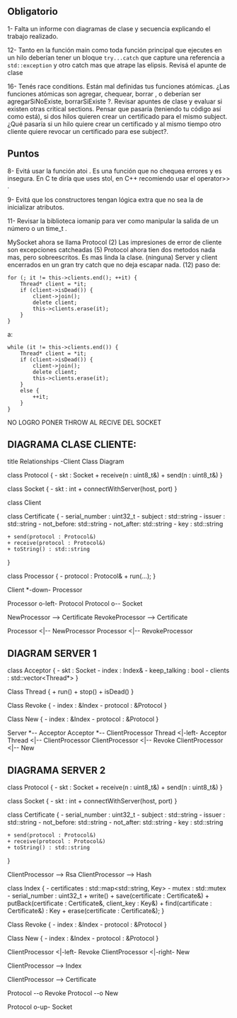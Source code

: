 ## Obligatorio
1- Falta un informe con diagramas de clase y secuencia explicando el trabajo realizado.

12- Tanto en la función main como toda función principal que ejecutes en un hilo deberían tener un bloque `try...catch`
que capture una referencia a `std::exception` y otro catch mas que atrape las elipsis. Revisá el apunte de clase


16- Tenés race conditions. Están mal definidas tus funciones atómicas. ¿Las funciones atómicas son agregar, chequear,
    borrar , o deberían ser agregarSiNoExiste, borrarSiExiste ?. Revisar apuntes de clase y evaluar si existen otras
    critical sections. Pensar que pasaría (teniendo tu código así como está), si dos hilos quieren crear un certificado para el
    mismo subject. ¿Qué pasaría si un hilo quiere crear un certificado y al mismo tiempo otro cliente quiere revocar un
    certificado para ese subject?.    

## Puntos
8- Evitá usar la función atoi . Es una función que no chequea errores y es insegura. En C te diría que uses stol, en C++
recomiendo usar el operator>> .

9- Evitá que los constructores tengan lógica extra que no sea la de inicializar atributos.

11- Revisar la biblioteca iomanip para ver como manipular la salida de un número o un time_t .


MySocket ahora se llama Protocol (2)
Las impresiones de error de cliente son excepciones catcheadas (5)
Protocol ahora tien dos metodos nada mas, pero sobreescritos. Es mas linda la clase. (ninguna)
Server y client encerrados en un gran try catch que no deja escapar nada. (12)
paso de:
```
for (; it != this->clients.end(); ++it) {
	Thread* client = *it;
    if (client->isDead()) {
        client->join(); 
        delete client;
        this->clients.erase(it);
    }
}
```
a:
```
while (it != this->clients.end()) {
	Thread* client = *it;
    if (client->isDead()) {
        client->join(); 
	    delete client;
	    this->clients.erase(it);
	}
    else {
        ++it;
    }
}
```



NO LOGRO PONER THROW AL RECIVE DEL SOCKET


## DIAGRAMA CLASE CLIENTE:
title Relationships -Client Class Diagram


class Protocol {
    - skt : Socket
    + receive(n : uint8_t&)
    + send(n : uint8_t&)
}

class Socket {
    - skt : int
    + connectWithServer(host, port)
}


class Client

class Certificate {
    - serial_number : uint32_t
    - subject : std::string
    - issuer : std::string
    - not_before: std::string
    - not_after: std::string
    - key : std::string

    + send(protocol : Protocol&)
    + receive(protocol : Protocol&)
    + toString() : std::string
}

class Processor {
    - protocol : Protocol&
    + run(...);
}


Client *-down- Processor

Processor o-left- Protocol
Protocol o-- Socket

NewProcessor --> Certificate
RevokeProcessor --> Certificate

Processor <|-- NewProcessor
Processor <|-- RevokeProcessor

## DIAGRAM SERVER 1
class Acceptor { 
    - skt : Socket
    - index : Index&
    - keep_talking : bool
    - clients : std::vector<Thread*>
}

Class Thread {
    + run()
    + stop()
    + isDead()
}

Class Revoke {
    - index : &Index
    - protocol : &Protocol 
}

Class New {
    - index : &Index
    - protocol : &Protocol 
}

Server *-- Acceptor
Acceptor *-- ClientProcessor
Thread <|-left- Acceptor
Thread <|-- ClientProcessor
ClientProcessor <|-- Revoke
ClientProcessor <|-- New



## DIAGRAMA SERVER 2
class Protocol {
    - skt : Socket
    + receive(n : uint8_t&)
    + send(n : uint8_t&)
}

class Socket {
    - skt : int
    + connectWithServer(host, port)
}



class Certificate {
    - serial_number : uint32_t
    - subject : std::string
    - issuer : std::string
    - not_before: std::string
    - not_after: std::string
    - key : std::string

    + send(protocol : Protocol&)
    + receive(protocol : Protocol&)
    + toString() : std::string
}

ClientProcessor --> Rsa
ClientProcessor --> Hash

class Index {
    - certificates : std::map<std::string, Key>
    - mutex : std::mutex
    - serial_number : uint32_t
    + write()
    + save(certificate : Certificate&)
    + putBack(certificate : Certificate&, client_key : Key&)
    + find(cartificate : Certificate&) : Key
    + erase(certificate : Certificate&);
}


Class Revoke {
    - index : &Index
    - protocol : &Protocol 
}

Class New {
    - index : &Index
    - protocol : &Protocol 
}

ClientProcessor <|-left- Revoke
ClientProcessor <|-right- New

ClientProcessor --> Index

ClientProcessor --> Certificate   


Protocol --o Revoke
Protocol --o New 

Protocol o-up- Socket